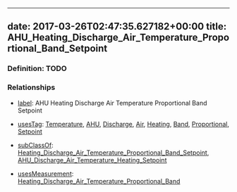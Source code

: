 
---
date: 2017-03-26T02:47:35.627182+00:00
title: AHU_Heating_Discharge_Air_Temperature_Proportional_Band_Setpoint
---
### Definition: TODO

### Relationships

* [label](http://www.w3.org/2000/01/rdf-schema#label): AHU Heating Discharge Air Temperature Proportional Band Setpoint

* [usesTag](https://brickschema.org/schema/1.0/BrickFrame#usesTag): [Temperature](https://brickschema.org/schema/1.0/BrickTag#Temperature), [AHU](https://brickschema.org/schema/1.0/BrickTag#AHU), [Discharge](https://brickschema.org/schema/1.0/BrickTag#Discharge), [Air](https://brickschema.org/schema/1.0/BrickTag#Air), [Heating](https://brickschema.org/schema/1.0/BrickTag#Heating), [Band](https://brickschema.org/schema/1.0/BrickTag#Band), [Proportional](https://brickschema.org/schema/1.0/BrickTag#Proportional), [Setpoint](https://brickschema.org/schema/1.0/BrickTag#Setpoint)

* [subClassOf](http://www.w3.org/2000/01/rdf-schema#subClassOf): [Heating_Discharge_Air_Temperature_Proportional_Band_Setpoint](https://brickschema.org/schema/1.0/Brick#Heating_Discharge_Air_Temperature_Proportional_Band_Setpoint), [AHU_Discharge_Air_Temperature_Heating_Setpoint](https://brickschema.org/schema/1.0/Brick#AHU_Discharge_Air_Temperature_Heating_Setpoint)

* [usesMeasurement](https://brickschema.org/schema/1.0/BrickFrame#usesMeasurement): [Heating_Discharge_Air_Temperature_Proportional_Band](https://brickschema.org/schema/1.0/Brick#Heating_Discharge_Air_Temperature_Proportional_Band)
